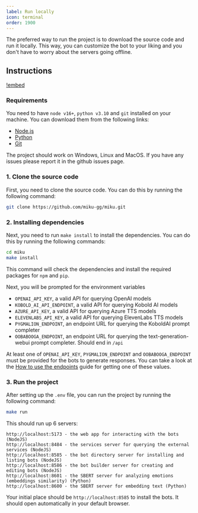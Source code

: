 ```yaml
---
label: Run locally
icon: terminal
order: 1900
---
```


The preferred way to run the project is to download the source code and run it locally. This way, you can customize the bot to your liking and you don't have to worry about the servers going offline.


## Instructions

[!embed](https://www.youtube.com/watch?v=zEiH9TqZjF8)

### Requirements
You need to have `node v16+`, `python v3.10` and `git` installed on your machine. You can download them from the following links:

-   [Node.js](https://nodejs.org/en/download/)
-   [Python](https://www.python.org/downloads/)
-   [Git](https://git-scm.com/downloads)

The project should work on Windows, Linux and MacOS. If you have any issues please report it in the github issues page.

### 1. Clone the source code

First, you need to clone the source code. You can do this by running the following command:

```bash
git clone https://github.com/miku-gg/miku.git
```

### 2. Installing dependencies

Next, you need to run `make install` to install the dependencies. You can do this by running the following commands:

```bash
cd miku
make install
```

This command will check the dependencies and install the required packages for `npm` and `pip`.

Next, you will be prompted for the environment variables

* `OPENAI_API_KEY`, a valid API for querying OpenAI models
* `KOBOLD_AI_API_ENDPOINT`, a valid API for querying Kobold AI models
* `AZURE_API_KEY`, a valid API for querying Azure TTS models
* `ELEVENLABS_API_KEY`, a valid API for querying ElevenLabs TTS models
* `PYGMALION_ENDPOINT`, an endpoint URL for querying the KoboldAI prompt completer
* `OOBABOOGA_ENDPOINT`, an endpoint URL for querying the text-generation-webui prompt completer. Should end in `/api`

At least one of `OPENAI_API_KEY`, `PYGMALION_ENDPOINT` and `OOBABOOGA_ENDPOINT` must be provided for the bots to generate responses. You can take a look at the [How to use the endpoints](/guides/how-to-endpoints) guide for getting one of these values.

### 3. Run the project
After setting up the `.env` file, you can run the project by running the following command:

```bash
make run
```

This should run up 6 servers:
```
http://localhost:5173 - the web app for interacting with the bots (NodeJS)
http://localhost:8484 - the services server for querying the external services (NodeJS)
http://localhost:8585 - the bot directory server for installing and listing bots (NodeJS)
http://localhost:8586 - the bot builder server for creating and editing bots (NodeJS)
http://localhost:8601 - the SBERT server for analyzing emotions (embeddings similarity) (Python)
http://localhost:8600 - the SBERT server for embedding text (Python)
```

Your initial place should be `http://localhost:8585` to install the bots. It should open automatically in your default browser.